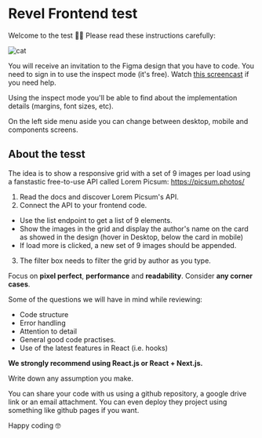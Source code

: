 
# Revel Frontend test

Welcome to the test 👋🏼 Please read these instructions carefully:

![cat](https://i.postimg.cc/kXtSXKM2/119083418-106685401183203-7909642593758319217-n.jpg)

You will receive an invitation to the Figma design that you have to code. You need to sign in to use the inspect mode (it's free). Watch [this screencast](https://www.loom.com/share/5c00e045dd5a465da9005191b5f86683) if you need help.

Using the inspect mode you'll be able to find about the implementation details (margins, font sizes, etc).

On the left side menu aside you can change between desktop, mobile and components screens.


## About the tesst

The idea is to show a responsive grid with a set of 9 images per load using a fanstastic free-to-use API called Lorem Picsum: https://picsum.photos/

1. Read the docs and discover Lorem Picsum's API.
2. Connect the API to your frontend code.
  - Use the list endpoint to get a list of 9 elements.
  - Show the images in the grid and display the author's name on the card as showed in the design (hover in Desktop, below the card in mobile)
  - If load more is clicked, a new set of 9 images should be appended.
3. The filter box needs to filter the grid by author as you type.
 
Focus on  **pixel perfect**, **performance** and **readability**. Consider **any corner cases**.

Some of the questions we will have in mind while reviewing:
- Code structure
- Error handling
- Attention to detail
- General good code practises.
- Use of the latest features in React (i.e. hooks)

**We strongly recommend using React.js or React + Next.js.**

Write down any assumption you make.

You can share your code with us using a github repository, a google drive link or an email attachment. You can even deploy they project using something like github pages if you want.

Happy coding 🤓
